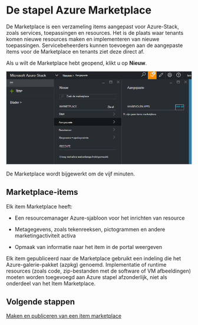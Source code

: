 <properties
    pageTitle="Een aangepaste marketplace-item publiceren Azure gestapelde (service-beheerder) | Microsoft Azure"
    description="Informatie over het publiceren van een aangepaste marketplace-item Azure gestapelde als servicebeheerder van een."
    services="azure-stack"
    documentationCenter=""
    authors="rupisure"
    manager="byronr"
    editor=""/>

<tags
    ms.service="azure-stack"
    ms.workload="na"
    ms.tgt_pltfrm="na"
    ms.devlang="na"
    ms.topic="article"
    ms.date="09/26/2016"
    ms.author="rupisure"/>

# <a name="the-azure-stack-marketplace"></a>De stapel Azure Marketplace

De Marketplace is een verzameling items aangepast voor Azure-Stack, zoals services, toepassingen en resources. Het is de plaats waar tenants komen nieuwe resources maken en implementeren van nieuwe toepassingen. Servicebeheerders kunnen toevoegen aan de aangepaste items voor de Marketplace en tenants ziet deze direct af.

Als u wilt de Marketplace hebt geopend, klikt u op **Nieuw**.

![](media/azure-stack-publish-custom-marketplace-item/image1.png)

De Marketplace wordt bijgewerkt om de vijf minuten.

## <a name="marketplace-items"></a>Marketplace-items

Elk item Marketplace heeft:

-   Een resourcemanager Azure-sjabloon voor het inrichten van resource

-   Metagegevens, zoals tekenreeksen, pictogrammen en andere marketingactiviteit activa

-   Opmaak van informatie naar het item in de portal weergeven

Elk item gepubliceerd naar de Marketplace gebruikt een indeling die het Azure-galerie-pakket (azpkg) genoemd. Implementatie of runtime resources (zoals code, zip-bestanden met de software of VM afbeeldingen) moeten worden toegevoegd aan Azure stapel afzonderlijk, niet als onderdeel van het Item Marketplace. 

## <a name="next-steps"></a>Volgende stappen

[Maken en publiceren van een item marketplace](azure-stack-create-and-publish-marketplace-item.md)
